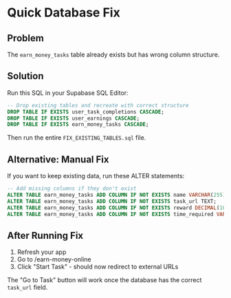 # Quick Database Fix

## Problem
The `earn_money_tasks` table already exists but has wrong column structure.

## Solution
Run this SQL in your Supabase SQL Editor:

```sql
-- Drop existing tables and recreate with correct structure
DROP TABLE IF EXISTS user_task_completions CASCADE;
DROP TABLE IF EXISTS user_earnings CASCADE; 
DROP TABLE IF EXISTS earn_money_tasks CASCADE;
```

Then run the entire `FIX_EXISTING_TABLES.sql` file.

## Alternative: Manual Fix
If you want to keep existing data, run these ALTER statements:

```sql
-- Add missing columns if they don't exist
ALTER TABLE earn_money_tasks ADD COLUMN IF NOT EXISTS name VARCHAR(255);
ALTER TABLE earn_money_tasks ADD COLUMN IF NOT EXISTS task_url TEXT;
ALTER TABLE earn_money_tasks ADD COLUMN IF NOT EXISTS reward DECIMAL(10,2);
ALTER TABLE earn_money_tasks ADD COLUMN IF NOT EXISTS time_required VARCHAR(50);
```

## After Running Fix
1. Refresh your app
2. Go to /earn-money-online
3. Click "Start Task" - should now redirect to external URLs

The "Go to Task" button will work once the database has the correct `task_url` field.
